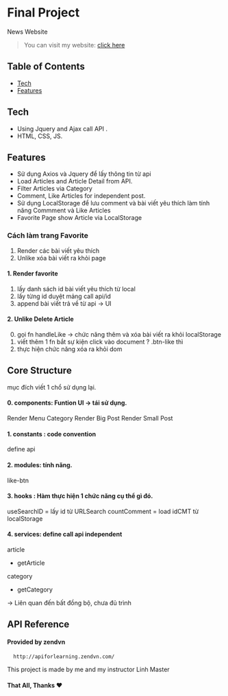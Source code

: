 
# Final Project
News Website
> You can visit my website: [click here](http://riot-news.surge.sh)

## Table of Contents
- [Tech](#Tech)
- [Features](#Features)

## Tech
- Using Jquery and Ajax call API .
- HTML, CSS, JS.

## Features
- Sử dụng Axios và Jquery để lấy thông tin từ api
- Load Articles and Article Detail from API.
- Filter Articles via Category
- Comment, Like Articles for independent post.
- Sử dụng LocalStorage để lưu comment và bài viết yêu thích làm tính năng Commment và Like Articles
- Favorite Page show Article via LocalStorage

### Cách làm trang Favorite
1. Render các bài viết yêu thích
2. Unlike xóa bài viết ra khỏi page

#### 1. Render favorite
1. lấy danh sách id bài viết yêu thích từ local
2. lấy từng id duyệt mảng call api/id
3. append bài viết trả về từ api -> UI

#### 2. Unlike Delete Article
0. gọi fn handleLike -> chức năng thêm và xóa bài viết ra khỏi localStorage
1. viết thêm 1 fn bắt sự kiện click vào document ? .btn-like thì
2. thực hiện chức năng xóa ra khỏi dom

## Core Structure
mục đích viết 1 chổ sử dụng lại.

#### 0. components: Funtion UI -> tái sử dụng.
Render Menu Category
Render Big Post
Render Small Post

#### 1. constants : code convention
define api

#### 2. modules: tính năng.
like-btn

#### 3. hooks : Hàm thực hiện 1 chức năng cụ thể gì đó.
useSearchID = lấy id từ URLSearch
countComment = load idCMT từ localStorage

#### 4. services: define call api independent
article
  + getArticle

category
  + getCategory

-> Liên quan đến bất đồng bộ, chưa đủ trình

## API Reference

#### Provided by zendvn
```html
  http://apiforlearning.zendvn.com/
```

This project is made by me and my instructor Linh Master
#### That All, Thanks ❤